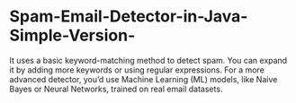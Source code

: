 # Spam-Email-Detector-in-Java-Simple-Version-
It uses a basic keyword-matching method to detect spam.  You can expand it by adding more keywords or using regular expressions.  For a more advanced detector, you’d use Machine Learning (ML) models, like Naive Bayes or Neural Networks, trained on real email datasets.
